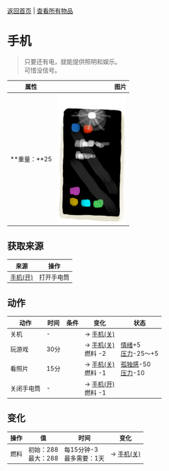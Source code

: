[返回首页](index.md)   |  [查看所有物品](object.md)
# 手机  
> 只要还有电，就能提供照明和娱乐。<br>可惜没信号。  
  
  属性  |   图片   
 ----  |  ----:   
 **重量：**25  |  ![](Sprite/PhoneTorch.png)   
  
## 获取来源  
来源  |  操作  
----  |  ----  
[手机(开)](PhoneOn.md)  |  打开手电筒  
## 动作  
动作  |  时间  |  条件  |  变化  |  状态  
----  |  ----  |  ----  |  ----  |  ----  
关机  |  -  |    |  → [手机(关)](PhoneOff.md)<br>  |    
玩游戏  |  30分  |    |  → [手机(关)](PhoneOff.md)<br>燃料  -2<br>  |  [情绪](Morale.md)+5<br>[压力](Stress.md)-25～+5  
看照片  |  15分  |    |  → [手机(关)](PhoneOff.md)<br>燃料  -1<br>  |  [孤独感](Loneliness.md)-50<br>[压力](Stress.md)-10  
关闭手电筒  |  -  |    |  → [手机(开)](PhoneOn.md)<br>燃料  -1<br>  |    
## 变化  
操作  |  值  |  时间  |  变化  
----  |  ----  |  ----  |  ----  
燃料  |  初始：288<br>最大：288  |  每15分钟-3<br>最多需要：1天  |  → [手机(关)](PhoneOff.md)  
